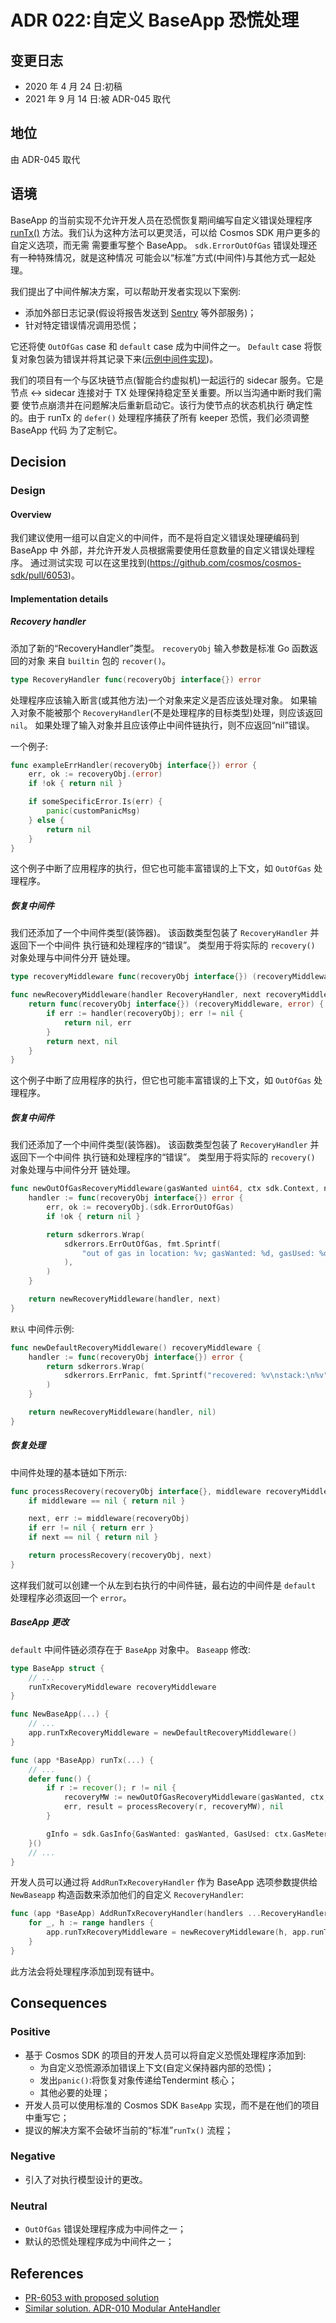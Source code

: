 # ADR 022:自定义 BaseApp 恐慌处理

## 变更日志

- 2020 年 4 月 24 日:初稿
- 2021 年 9 月 14 日:被 ADR-045 取代

## 地位

由 ADR-045 取代

## 语境

BaseApp 的当前实现不允许开发人员在恐慌恢复期间编写自定义错误处理程序
[runTx()](https://github.com/cosmos/cosmos-sdk/blob/bad4ca75f58b182f600396ca350ad844c18fc80b/baseapp/baseapp.go#L539)
方法。我们认为这种方法可以更灵活，可以给 Cosmos SDK 用户更多的自定义选项，而无需
需要重写整个 BaseApp。 `sdk.ErrorOutOfGas` 错误处理还有一种特殊情况，就是这种情况
可能会以“标准”方式(中间件)与其他方式一起处理。

我们提出了中间件解决方案，可以帮助开发者实现以下案例:

* 添加外部日志记录(假设将报告发送到 [Sentry](https://sentry.io) 等外部服务)；
* 针对特定错误情况调用恐慌；

它还将使 `OutOfGas` case 和 `default` case 成为中间件之一。
`Default` case 将恢复对象包装为错误并将其记录下来([示例中间件实现](#Recovery-middleware))。

我们的项目有一个与区块链节点(智能合约虚拟机)一起运行的 sidecar 服务。它是
节点 <-> sidecar 连接对于 TX 处理保持稳定至关重要。所以当沟通中断时我们需要
使节点崩溃并在问题解决后重新启动它。该行为使节点的状态机执行
确定性的。由于 runTx 的 `defer()` 处理程序捕获了所有 keeper 恐慌，我们必须调整 BaseApp 代码
为了定制它。 
## Decision

### Design

#### Overview

我们建议使用一组可以自定义的中间件，而不是将自定义错误处理硬编码到 BaseApp 中
外部，并允许开发人员根据需要使用任意数量的自定义错误处理程序。 通过测试实现
可以在这里找到(https://github.com/cosmos/cosmos-sdk/pull/6053)。 

#### Implementation details

##### Recovery handler

添加了新的“RecoveryHandler”类型。 `recoveryObj` 输入参数是标准 Go 函数返回的对象
来自 `builtin` 包的 `recover()`。 

```go
type RecoveryHandler func(recoveryObj interface{}) error
```

处理程序应该输入断言(或其他方法)一个对象来定义是否应该处理对象。
如果输入对象不能被那个 `RecoveryHandler`(不是处理程序的目标类型)处理，则应该返回 `nil`。
如果处理了输入对象并且应该停止中间件链执行，则不应返回“nil”错误。

一个例子: 

```go
func exampleErrHandler(recoveryObj interface{}) error {
    err, ok := recoveryObj.(error)
    if !ok { return nil }

    if someSpecificError.Is(err) {
        panic(customPanicMsg)
    } else {
        return nil
    }
}
```

这个例子中断了应用程序的执行，但它也可能丰富错误的上下文，如 `OutOfGas` 处理程序。

##### 恢复中间件

我们还添加了一个中间件类型(装饰器)。 该函数类型包装了 `RecoveryHandler` 并返回下一个中间件
执行链和处理程序的“错误”。 类型用于将实际的 `recovery()` 对象处理与中间件分开
链处理。 

```go
type recoveryMiddleware func(recoveryObj interface{}) (recoveryMiddleware, error)

func newRecoveryMiddleware(handler RecoveryHandler, next recoveryMiddleware) recoveryMiddleware {
    return func(recoveryObj interface{}) (recoveryMiddleware, error) {
        if err := handler(recoveryObj); err != nil {
            return nil, err
        }
        return next, nil
    }
}
```

这个例子中断了应用程序的执行，但它也可能丰富错误的上下文，如 `OutOfGas` 处理程序。

##### 恢复中间件

我们还添加了一个中间件类型(装饰器)。 该函数类型包装了 `RecoveryHandler` 并返回下一个中间件
执行链和处理程序的“错误”。 类型用于将实际的 `recovery()` 对象处理与中间件分开
链处理。 

```go
func newOutOfGasRecoveryMiddleware(gasWanted uint64, ctx sdk.Context, next recoveryMiddleware) recoveryMiddleware {
    handler := func(recoveryObj interface{}) error {
        err, ok := recoveryObj.(sdk.ErrorOutOfGas)
        if !ok { return nil }

        return sdkerrors.Wrap(
            sdkerrors.ErrOutOfGas, fmt.Sprintf(
                "out of gas in location: %v; gasWanted: %d, gasUsed: %d", err.Descriptor, gasWanted, ctx.GasMeter().GasConsumed(),
            ),
        )
    }

    return newRecoveryMiddleware(handler, next)
}
```

`默认` 中间件示例: 

```go
func newDefaultRecoveryMiddleware() recoveryMiddleware {
    handler := func(recoveryObj interface{}) error {
        return sdkerrors.Wrap(
            sdkerrors.ErrPanic, fmt.Sprintf("recovered: %v\nstack:\n%v", recoveryObj, string(debug.Stack())),
        )
    }

    return newRecoveryMiddleware(handler, nil)
}
```

##### 恢复处理

中间件处理的基本链如下所示: 

```go
func processRecovery(recoveryObj interface{}, middleware recoveryMiddleware) error {
	if middleware == nil { return nil }

	next, err := middleware(recoveryObj)
	if err != nil { return err }
	if next == nil { return nil }

	return processRecovery(recoveryObj, next)
}
```

这样我们就可以创建一个从左到右执行的中间件链，最右边的中间件是
`default` 处理程序必须返回一个 `error`。

##### BaseApp 更改

`default` 中间件链必须存在于 `BaseApp` 对象中。 `Baseapp` 修改: 

```go
type BaseApp struct {
    // ...
    runTxRecoveryMiddleware recoveryMiddleware
}

func NewBaseApp(...) {
    // ...
    app.runTxRecoveryMiddleware = newDefaultRecoveryMiddleware()
}

func (app *BaseApp) runTx(...) {
    // ...
    defer func() {
        if r := recover(); r != nil {
            recoveryMW := newOutOfGasRecoveryMiddleware(gasWanted, ctx, app.runTxRecoveryMiddleware)
            err, result = processRecovery(r, recoveryMW), nil
        }

        gInfo = sdk.GasInfo{GasWanted: gasWanted, GasUsed: ctx.GasMeter().GasConsumed()}
    }()
    // ...
}
```

开发人员可以通过将 `AddRunTxRecoveryHandler` 作为 BaseApp 选项参数提供给 `NewBaseapp` 构造函数来添加他们的自定义 `RecoveryHandler`:

```go
func (app *BaseApp) AddRunTxRecoveryHandler(handlers ...RecoveryHandler) {
    for _, h := range handlers {
        app.runTxRecoveryMiddleware = newRecoveryMiddleware(h, app.runTxRecoveryMiddleware)
    }
}
```

此方法会将处理程序添加到现有链中。 

## Consequences

### Positive

- 基于 Cosmos SDK 的项目的开发人员可以将自定义恐慌处理程序添加到:
     * 为自定义恐慌源添加错误上下文(自定义保持器内部的恐慌)；
     * 发出`panic()`:将恢复对象传递给Tendermint 核心；
     * 其他必要的处理；
- 开发人员可以使用标准的 Cosmos SDK `BaseApp` 实现，而不是在他们的项目中重写它；
- 提议的解决方案不会破坏当前的“标准”`runTx()` 流程； 

### Negative

- 引入了对执行模型设计的更改。 

### Neutral

- `OutOfGas` 错误处理程序成为中间件之一；
- 默认的恐慌处理程序成为中间件之一； 

## References

- [PR-6053 with proposed solution](https://github.com/cosmos/cosmos-sdk/pull/6053)
- [Similar solution. ADR-010 Modular AnteHandler](https://github.com/cosmos/cosmos-sdk/blob/v0.38.3/docs/architecture/adr-010-modular-antehandler.md)
